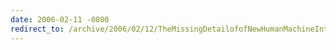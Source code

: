 ```yaml
---
date: 2006-02-11 -0800
redirect_to: /archive/2006/02/12/TheMissingDetailofofNewHumanMachineInterfaces.aspx/
---
```

